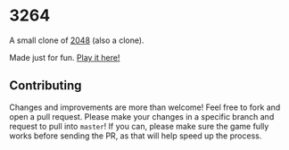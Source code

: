 # 3264
A small clone of [2048](http://saming.fr/p/2048/) (also a clone).

Made just for fun. [Play it here!](http://zmcguckin.github.io/3264/)

## Contributing
Changes and improvements are more than welcome! Feel free to fork and open a pull request. Please make your changes in a specific branch and request to pull into `master`! If you can, please make sure the game fully works before sending the PR, as that will help speed up the process.
